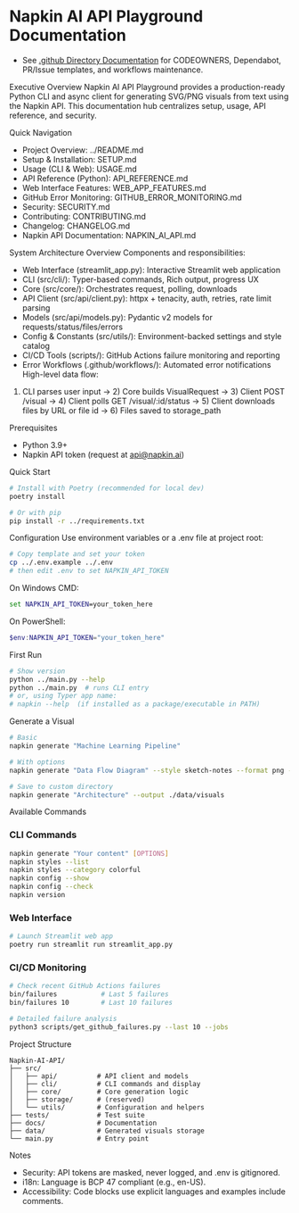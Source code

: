 # Napkin AI API Playground Documentation
- See [.github Directory Documentation](GITHUB_FOLDER.md) for CODEOWNERS, Dependabot, PR/Issue templates, and workflows maintenance.

Executive Overview
Napkin AI API Playground provides a production-ready Python CLI and async client for generating SVG/PNG visuals from text using the Napkin API. This documentation hub centralizes setup, usage, API reference, and security.

Quick Navigation
- Project Overview: ../README.md
- Setup & Installation: SETUP.md
- Usage (CLI & Web): USAGE.md
- API Reference (Python): API_REFERENCE.md
- Web Interface Features: WEB_APP_FEATURES.md
- GitHub Error Monitoring: GITHUB_ERROR_MONITORING.md
- Security: SECURITY.md
- Contributing: CONTRIBUTING.md
- Changelog: CHANGELOG.md
- Napkin API Documentation: NAPKIN_AI_API.md

System Architecture Overview
Components and responsibilities:
- Web Interface (streamlit_app.py): Interactive Streamlit web application
- CLI (src/cli/): Typer-based commands, Rich output, progress UX
- Core (src/core/): Orchestrates request, polling, downloads
- API Client (src/api/client.py): httpx + tenacity, auth, retries, rate limit parsing
- Models (src/api/models.py): Pydantic v2 models for requests/status/files/errors
- Config & Constants (src/utils/): Environment-backed settings and style catalog
- CI/CD Tools (scripts/): GitHub Actions failure monitoring and reporting
- Error Workflows (.github/workflows/): Automated error notifications
High-level data flow:
1) CLI parses user input -> 2) Core builds VisualRequest -> 3) Client POST /visual -> 4) Client polls GET /visual/:id/status -> 5) Client downloads files by URL or file id -> 6) Files saved to storage_path

Prerequisites
- Python 3.9+
- Napkin API token (request at api@napkin.ai)

Quick Start
```bash
# Install with Poetry (recommended for local dev)
poetry install

# Or with pip
pip install -r ../requirements.txt
```

Configuration
Use environment variables or a .env file at project root:
```bash
# Copy template and set your token
cp ../.env.example ../.env
# then edit .env to set NAPKIN_API_TOKEN
```
On Windows CMD:
```bat
set NAPKIN_API_TOKEN=your_token_here
```
On PowerShell:
```powershell
$env:NAPKIN_API_TOKEN="your_token_here"
```

First Run
```bash
# Show version
python ../main.py --help
python ../main.py  # runs CLI entry
# or, using Typer app name:
# napkin --help  (if installed as a package/executable in PATH)
```

Generate a Visual
```bash
# Basic
napkin generate "Machine Learning Pipeline"

# With options
napkin generate "Data Flow Diagram" --style sketch-notes --format png --width 1920 --height 1080

# Save to custom directory
napkin generate "Architecture" --output ./data/visuals
```

Available Commands

### CLI Commands
```bash
napkin generate "Your content" [OPTIONS]
napkin styles --list
napkin styles --category colorful
napkin config --show
napkin config --check
napkin version
```

### Web Interface
```bash
# Launch Streamlit web app
poetry run streamlit run streamlit_app.py
```

### CI/CD Monitoring
```bash
# Check recent GitHub Actions failures
bin/failures           # Last 5 failures
bin/failures 10        # Last 10 failures

# Detailed failure analysis
python3 scripts/get_github_failures.py --last 10 --jobs
```

Project Structure
```
Napkin-AI-API/
├── src/
│   ├── api/          # API client and models
│   ├── cli/          # CLI commands and display
│   ├── core/         # Core generation logic
│   ├── storage/      # (reserved)
│   └── utils/        # Configuration and helpers
├── tests/            # Test suite
├── docs/             # Documentation
├── data/             # Generated visuals storage
└── main.py           # Entry point
```

Notes
- Security: API tokens are masked, never logged, and .env is gitignored.
- i18n: Language is BCP 47 compliant (e.g., en-US).
- Accessibility: Code blocks use explicit languages and examples include comments.